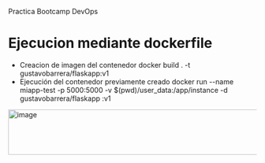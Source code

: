 Practica Bootcamp DevOps
# Ejecucion mediante dockerfile
* Creacion de imagen del contenedor
  docker build . -t gustavobarrera/flaskapp:v1
* Ejecución del contenedor previamente creado
docker run --name miapp-test -p 5000:5000 -v $(pwd)/user_data:/app/instance -d gustavobarrera/flaskapp
:v1

<img width="733" height="92" alt="image" src="https://github.com/user-attachments/assets/1f885f1b-5389-4bd9-b291-3ca232257fda" />
